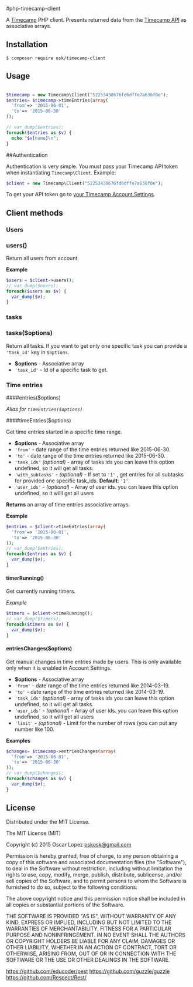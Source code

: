 #php-timecamp-client

A [Timecamp](http://www.timecamp.com/) PHP client. Presents returned data from the [Timecamp API](https://github.com/timecamp2/timecamp-api) as associative arrays.

## Installation

```shell
$ composer require osk/timecamp-client
```

## Usage

```php

$timecamp = new Timecamp\Client("52253438676fd6dffe7a636f0e");
$entries= $timecamp->timeEntries(array(
  'from'=> '2015-06-01',
  'to'=> '2015-06-30'
));

// var_dump($entries);
foreach($entries as $v) {
  echo "$v[name]\n";
}

```

##Authentication

Authentication is very simple. You must pass your Timecamp API token when instantiating `Timecamp\Client`. Example:

```php
$client = new Timecamp\Client("52253438676fd6dffe7a636f0e");
```

To get your API token go to [your Timecamp Account Settings](https://www.timecamp.com/people/edit).

## Client methods

### Users

### users()

Return all users from account.

**Example**

```php
$users = $client->users();
// var_dump($users);
foreach($users as $v) {
  var_dump($v);
}
```

### tasks

### tasks($options)

Return all tasks. If you want to get only one specific task you can provide a `'task_id'` key in `$options`.

* **$options** - Associative array
 * `'task_id'` - Id of a specific task to get.

### Time entries

####entries($options)

_Alias for `timeEntries($options)`_

####timeEntries($options)

Get time entries started in a specific time range.

* **$options** - Associative array
 * `'from'` - date range of the time entries returned like 2015-06-30.
 * `'to'` - date range of the time entries returned like 2015-06-30.
 * `'task_ids'` *(optional)* - array of tasks ids you can leave this option undefined, so it will get all tasks.
 * `'with_subtasks'` - *(optional)* - If set to `'1'` , get entries for all subtasks for provided one specific task_ids. **Default**: `'1'`.
 * `'user_ids'` - *(optional)* - Array of user ids. you can leave this option undefined, so it willl get all users

**Returns** an array of time entries associative arrays.

**Example**

```php
$entries = $client->timeEntries(array(
  'from'=> '2015-06-01',
  'to'=> '2015-06-30'
));
// var_dump($entries);
foreach($entries as $v) {
  var_dump($v);
}
```

#### timerRunning()

Get currently running timers.

*Example*

```php
$timers = $client->timeRunning();
// var_dump($timers);
foreach($timers as $v) {
  var_dump($v);
}
```

#### entriesChanges($options)

Get manual changes in time entries made by users. This is only available only when it is enabled in Account Settings.

* **$options** - Associative array
 * `'from'` - date range of the time entries returned like 2014-03-19.
 * `'to'` - date range of the time entries returned like 2014-03-19.
 * `'task_ids'` *(optional)* - array of tasks ids you can leave this option undefined, so it will get all tasks.
 * `'user_ids'` - *(optional)* - Array of user ids. you can leave this option undefined, so it willl get all users
 * `'limit'` - *(optional)* - Limit for the number of rows (you can put any number like 100.

**Examples**

```php
$changes= $timecamp->entriesChanges(array(
  'from'=> '2015-06-01',
  'to'=> '2015-06-30'
));
// var_dump($changes);
foreach($changes as $v) {
  var_dump($v);
}
```

## License

Distributed under the MIT License.

The MIT License (MIT)

Copyright (c) 2015 Oscar Lopez <oskosk@gmail.com>

Permission is hereby granted, free of charge, to any person obtaining a copy
of this software and associated documentation files (the "Software"), to deal
in the Software without restriction, including without limitation the rights
to use, copy, modify, merge, publish, distribute, sublicense, and/or sell
copies of the Software, and to permit persons to whom the Software is
furnished to do so, subject to the following conditions:

The above copyright notice and this permission notice shall be included in all
copies or substantial portions of the Software.

THE SOFTWARE IS PROVIDED "AS IS", WITHOUT WARRANTY OF ANY KIND, EXPRESS OR
IMPLIED, INCLUDING BUT NOT LIMITED TO THE WARRANTIES OF MERCHANTABILITY,
FITNESS FOR A PARTICULAR PURPOSE AND NONINFRINGEMENT. IN NO EVENT SHALL THE
AUTHORS OR COPYRIGHT HOLDERS BE LIABLE FOR ANY CLAIM, DAMAGES OR OTHER
LIABILITY, WHETHER IN AN ACTION OF CONTRACT, TORT OR OTHERWISE, ARISING FROM,
OUT OF OR IN CONNECTION WITH THE SOFTWARE OR THE USE OR OTHER DEALINGS IN THE
SOFTWARE.

https://github.com/educoder/pest
https://github.com/guzzle/guzzle
https://github.com/Respect/Rest/
